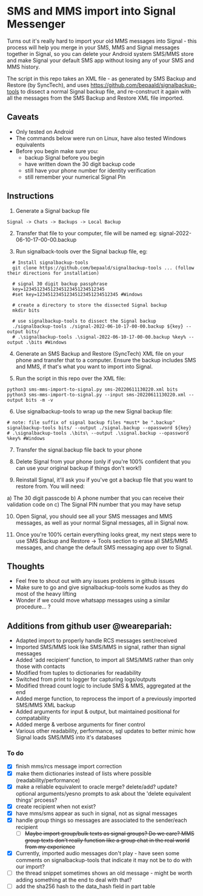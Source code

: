 
# SMS and MMS import into Signal Messenger

Turns out it's really hard to import your old MMS messages into Signal - this process
will help you merge in your SMS, MMS and Signal messages together in Signal, so you can
delete your Android system SMS/MMS store and make Signal your default SMS app without
losing any of your SMS and MMS history.

The script in this repo takes an XML file - as generated by SMS Backup and Restore (by
SyncTech), and uses https://github.com/bepaald/signalbackup-tools to dissect a normal
Signal backup file, and re-construct it again with all the messages from the
SMS Backup and Restore XML file imported.

## Caveats

 * Only tested on Android
 * The commands below were run on Linux, have also tested Windows equivalents
 * Before you begin make sure you:
     - backup Signal before you begin
     - have written down the 30 digit backup code
     - still have your phone number for identity verification
     - still remember your numerical Signal Pin

## Instructions

1. Generate a Signal backup file

```
Signal -> Chats -> Backups -> Local Backup
```

2. Transfer that file to your computer, file will be named eg: signal-2022-06-10-17-00-00.backup

3. Run signalback-tools over the Signal backup file, eg:

```
  # Install signalbackup-tools
  git clone https://github.com/bepaald/signalbackup-tools ... (follow their directions for installation)

  # signal 30 digit backup passphrase
  key=123451234512345123451234512345
  #set key=123451234512345123451234512345 #Windows

  # create a directory to store the dissected Signal backup
  mkdir bits

  # use signalbackup-tools to dissect the Signal backup
  ./signalbackup-tools ./signal-2022-06-10-17-00-00.backup ${key} --output bits/
  # .\signalbackup-tools .\signal-2022-06-10-17-00-00.backup %key% --output .\bits #Windows

```

4. Generate an SMS Backup and Restore (SyncTech) XML file on your phone and transfer that to a computer. Ensure the backup includes SMS and MMS, if that's what you want to import into Signal.

5. Run the script in this repo over the XML file:

```
python3 sms-mms-import-to-signal.py sms-20220611130220.xml bits
python3 sms-mms-import-to-signal.py --input sms-20220611130220.xml --output bits -m -v
```

6. Use signalbackup-tools to wrap up the new Signal backup file:

```
# note: file suffix of signal backup files *must* be ".backup"
signalbackup-tools bits/ --output ./signal.backup --opassword ${key}
# .\signalbackup-tools .\bits\ --output .\signal.backup --opassword %key% #Windows
```

7. Transfer the signal.backup file back to your phone

8. Delete Signal from your phone (only if you're 100% confident that you can use your original backup if things don't work!)

9. Reinstall Signal, it'll ask you if you've got a backup file that you want to restore from. You
will need:

a) The 30 digit passcode
b) A phone number that you can receive their validation code on
c) The Signal PIN number that you may have setup

10. Open Signal, you should see all your SMS messages and MMS messages, as well as your normal Signal messages, all in Signal now.

11. Once you're 100% certain everything looks great, my next steps were to use SMS Backup and Restore -> Tools section to erase all SMS/MMS messages, and change the default SMS messaging app over to Signal.


## Thoughts
* Feel free to shout out with any issues problems in github issues
* Make sure to go and give signalbackup-tools some kudos as they do most of the heavy lifting
* Wonder if we could move whatsapp messages using a similar procedure... ?

## Additions from github user @wearepariah:
* Adapted import to properly handle RCS messages sent/received
* Imported SMS/MMS look like SMS/MMS in signal, rather than signal messages
* Added 'add recipient' function, to import all SMS/MMS rather than only those with contacts
* Modified from tuples to dictionaries for readability
* Switched from print to logger for capturing logs/outputs
* Modified thread count logic to include SMS & MMS, aggregated at the end
* Added merge function, to reprocess the import of a previously imported SMS/MMS XML backup
* Added arguments for input & output, but maintained positional for compatability
* Added merge & verbose arguments for finer control
* Various other readability, performance, sql updates to better mimic how Signal loads SMS/MMS into it's databases

### To do
- [x] finish mms/rcs message import correction
- [x] make them dictionaries instead of lists where possible (readability/performance)
- [x] make a reliable equivalent to oracle merge? delete/add? update? optional arguments/yesno prompts to ask about the 'delete equivalent things' prcoess?
- [x] create recipient when not exist?
- [x] have mms/sms appear as such in signal, not as signal messages
- [x] handle group things so messages are associated to the sender/each recipient
  - [ ] ~~Maybe import group/bulk texts as signal groups? Do we care? MMS group texts don't really function like a group chat in the real world from my experience~~
- [x] Currently, imported audio messages don't play - have seen some comments on signalbackup-tools that indicate it may not be to do with our import?
- [ ] the thread snippet sometimes shows an old message - might be worth adding something at the end to deal with that?
- [ ] add the sha256 hash to the data_hash field in part table
